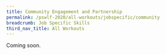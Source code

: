 ```yaml
---
title: Community Engagement and Partnership
permalink: /pswlf-2020/all-workouts/jobspecific/community
breadcrumb: Job Specific Skills
third_nav_title: All Workouts
---
```


Coming soon.
